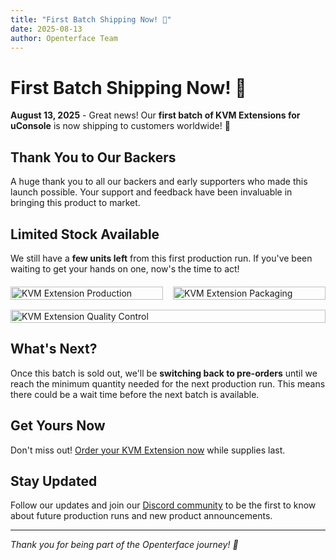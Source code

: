 ```yaml
---
title: "First Batch Shipping Now! 🚚"
date: 2025-08-13
author: Openterface Team
---
```


# First Batch Shipping Now! 🚚

**August 13, 2025** - Great news! Our **first batch of KVM Extensions for uConsole** is now shipping to customers worldwide! 🎉

## Thank You to Our Backers

A huge thank you to all our backers and early supporters who made this launch possible. Your support and feedback have been invaluable in bringing this product to market.

## Limited Stock Available

We still have a **few units left** from this first production run. If you've been waiting to get your hands on one, now's the time to act!

<div style="display:flex;gap:1rem;align-items:flex-start;flex-wrap:wrap;margin:20px 0;">
    <div style="flex:1;min-width:200px">
        <img src="https://media.licdn.com/dms/image/v2/D5622AQE336sKNhKnFA/feedshare-shrink_800/B56ZikAHDjHMAg-/0/1755098153303?e=1761782400&v=beta&t=RBbrTcwHC5MEvsI82l7x5TF4SdJlVBZmwolNpfKc3Ig" alt="KVM Extension Production" style="max-height:300px;width:100%;height:auto;object-fit:contain" />
    </div>
    <div style="flex:1;min-width:200px">
        <img src="https://media.licdn.com/dms/image/v2/D5622AQGXY-NgZELFMQ/feedshare-shrink_800/B56ZikAHEdHkAk-/0/1755098157890?e=1761782400&v=beta&t=k73YtzdsezVuDaQ58ldbnufp8ycWblfzSFQ-SfbaE9k" alt="KVM Extension Packaging" style="max-height:300px;width:100%;height:auto;object-fit:contain" />
    </div>
    <div style="flex:1;min-width:200px">
        <img src="https://media.licdn.com/dms/image/v2/D5622AQFr_S23SZ0qqg/feedshare-shrink_800/B56ZikAHEPHUAg-/0/1755098160079?e=1761782400&v=beta&t=cRDUOpGd4UQn8EuXcg7slqG4ZjMzMCsZrpp9mzavVts" alt="KVM Extension Quality Control" style="max-height:300px;width:100%;height:auto;object-fit:contain" />
    </div>
</div>

## What's Next?

Once this batch is sold out, we'll be **switching back to pre-orders** until we reach the minimum quantity needed for the next production run. This means there could be a wait time before the next batch is available.

## Get Yours Now

Don't miss out! [Order your KVM Extension now](https://shop.techxartisan.com/products/openterface-kvm-ext-for-uconsole) while supplies last.

## Stay Updated

Follow our updates and join our [Discord community](https://discord.gg/ruAD9kcYbq) to be the first to know about future production runs and new product announcements.

---

*Thank you for being part of the Openterface journey! 🙏*
